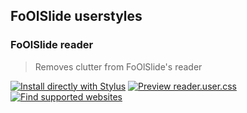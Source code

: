 ## FoOlSlide userstyles

### FoOlSlide reader
> Removes clutter from FoOlSlide's reader

[![Install directly with Stylus](https://img.shields.io/badge/Install%20directly%20with-Stylus-00adad.svg)](https://ewasion.github.io/userstyles/foolslide/reader.user.css)
[![Preview reader.user.css](https://img.shields.io/badge/Preview-reader.user.css-00adad.svg)](https://ewasion.github.io/userstyles/foolslide/reader.preview.png)
[![Find supported websites](https://img.shields.io/badge/Find-supported%20websites-00adad.svg)](https://encrypted.google.com/search?hl=en&q=%22Latest%20releases%22%20%22Series%20list%22%20%22Page%201%22%20inurl%3Apage)
